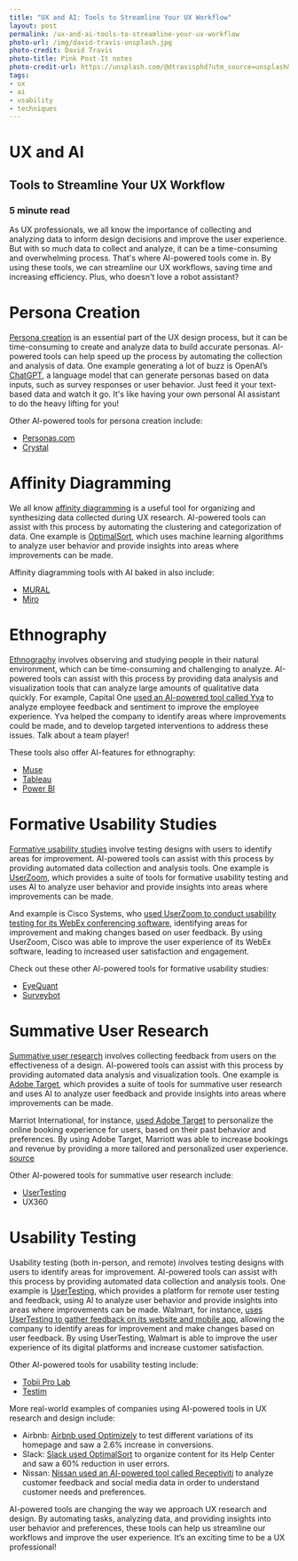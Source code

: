 ```yaml
---
title: "UX and AI: Tools to Streamline Your UX Workflow"
layout: post
permalink: /ux-and-ai-tools-to-streamline-your-ux-workflow
photo-url: /img/david-travis-unsplash.jpg
photo-credit: David Travis
photo-title: Pink Post-It notes
photo-credit-url: https://unsplash.com/@dtravisphd?utm_source=unsplash&utm_medium=referral&utm_content=creditCopyText
tags:
- ux
- ai
- usability
- techniques
---
```


# UX and AI

## Tools to Streamline Your UX Workflow

### 5 minute read

As UX professionals, we all know the importance of collecting and analyzing data to inform design decisions and improve the user experience. But with so much data to collect and analyze, it can be a time-consuming and overwhelming process. That's where AI-powered tools come in. By using these tools, we can streamline our UX workflows, saving time and increasing efficiency. Plus, who doesn't love a robot assistant?

# Persona Creation
[Persona creation](https://www.uxdesigninstitute.com/blog/what-are-ux-personas/) is an essential part of the UX design process, but it can be time-consuming to create and analyze data to build accurate personas. AI-powered tools can help speed up the process by automating the collection and analysis of data. One example generating a lot of buzz is OpenAI’s [ChatGPT](https://openai.com/), a language model that can generate personas based on data inputs, such as survey responses or user behavior. Just feed it your text-based data and watch it go. It's like having your own personal AI assistant to do the heavy lifting for you!

Other AI-powered tools for persona creation include:
*  [Personas.com](https://personas.com/) 
*  [Crystal](https://www.crystalknows.com/) 

# Affinity Diagramming
We all know [affinity diagramming](https://www.usertesting.com/blog/affinity-mapping) is a useful tool for organizing and synthesizing data collected during UX research. AI-powered tools can assist with this process by automating the clustering and categorization of data. One example is [OptimalSort](https://www.optimalworkshop.com/optimalsort/), which uses machine learning algorithms to analyze user behavior and provide insights into areas where improvements can be made.

Affinity diagramming tools with AI baked in also include:
*  [MURAL](https://www.mural.co/) 
*  [Miro](https://miro.com/) 

# Ethnography
[Ethnography](https://uxplanet.org/ethnography-and-user-research-a59820d8f595) involves observing and studying people in their natural environment, which can be time-consuming and challenging to analyze. AI-powered tools can assist with this process by providing data analysis and visualization tools that can analyze large amounts of qualitative data quickly. For example, Capital One [used an AI-powered tool called Yva](https://www.yva.ai/2020/06/16/case-study-capital-one/) to analyze employee feedback and sentiment to improve the employee experience. Yva helped the company to identify areas where improvements could be made, and to develop targeted interventions to address these issues. Talk about a team player!

These tools also offer AI-features for ethnography:
*  [Muse](https://choosemuse.com/) 
*  [Tableau](https://www.tableau.com/) 
*  [Power BI](https://powerbi.microsoft.com/) 

# Formative Usability Studies
[Formative usability studies](http://www.drwtod.com/formative-summative-usability) involve testing designs with users to identify areas for improvement. AI-powered tools can assist with this process by providing automated data collection and analysis tools. One example is [UserZoom](https://www.userzoom.com/), which provides a suite of tools for formative usability testing and uses AI to analyze user behavior and provide insights into areas where improvements can be made.

And example is Cisco Systems, who [used UserZoom to conduct usability testing for its WebEx conferencing software](https://www.userzoom.com/case-study/cisco/), identifying areas for improvement and making changes based on user feedback. By using UserZoom, Cisco was able to improve the user experience of its WebEx software, leading to increased user satisfaction and engagement.  

Check out these other AI-powered tools for formative usability studies:
*  [EyeQuant](https://www.eyequant.com/) 
*  [Surveybot](https://surveybot.io/) 

# Summative User Research
[Summative user research](http://www.drwtod.com/formative-summative-usability) involves collecting feedback from users on the effectiveness of a design. AI-powered tools can assist with this process by providing automated data analysis and visualization tools. One example is [Adobe Target](https://www.adobe.com/marketing/target.html), which provides a suite of tools for summative user research and uses AI to analyze user feedback and provide insights into areas where improvements can be made.

Marriot International, for instance, [used Adobe Target](https://www.adobe.com/content/dam/acom/en/customer-success/pdfs/marriott-success-story.pdf) to personalize the online booking experience for users, based on their past behavior and preferences. By using Adobe Target, Marriott was able to increase bookings and revenue by providing a more tailored and personalized user experience.  [source](https://www.adobe.com/content/dam/acom/en/customer-success/pdfs/marriott-success-story.pdf) 

Other AI-powered tools for summative user research include:
*  [UserTesting](https://www.usertesting.com/) 
*  UX360

# Usability Testing
Usability testing (both in-person, and remote) involves testing designs with users to identify areas for improvement. AI-powered tools can assist with this process by providing automated data collection and analysis tools. One example is [UserTesting](https://usertesting.com/), which provides a platform for remote user testing and feedback, using AI to analyze user behavior and provide insights into areas where improvements can be made. Walmart, for instance, [uses UserTesting to gather feedback on its website and mobile app](https://www.usertesting.com/case-studies/walmart), allowing the company to identify areas for improvement and make changes based on user feedback. By using UserTesting, Walmart is able to improve the user experience of its digital platforms and increase customer satisfaction.

Other AI-powered tools for usability testing include:
* [Tobii Pro Lab](https://www.tobii.com/products/software/behavior-research-software/tobii-pro-lab)
* [Testim](https://www.testim.io/)

More real-world examples of companies using AI-powered tools in UX research and design include:

* Airbnb: [Airbnb used Optimizely](https://www.optimizely.com/customers/airbnb/) to test different variations of its homepage and saw a 2.6% increase in conversions. 
* Slack: [Slack used OptimalSort](https://www.optimalworkshop.com/customers/slack) to organize content for its Help Center and saw a 60% reduction in user errors. 
* Nissan: [Nissan used an AI-powered tool called Receptiviti](https://receptiviti.com/case-study/nissan/) to analyze customer feedback and social media data in order to understand customer needs and preferences. 

AI-powered tools are changing the way we approach UX research and design. By automating tasks, analyzing data, and providing insights into user behavior and preferences, these tools can help us streamline our workflows and improve the user experience. It’s an exciting time to be a UX professional!

